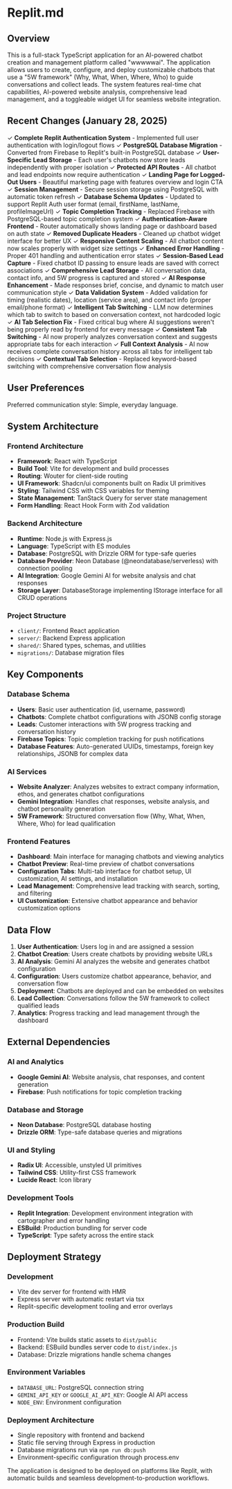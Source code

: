# Replit.md

## Overview

This is a full-stack TypeScript application for an AI-powered chatbot creation and management platform called "wwwwwai". The application allows users to create, configure, and deploy customizable chatbots that use a "5W framework" (Why, What, When, Where, Who) to guide conversations and collect leads. The system features real-time chat capabilities, AI-powered website analysis, comprehensive lead management, and a toggleable widget UI for seamless website integration.

## Recent Changes (January 28, 2025)

✓ **Complete Replit Authentication System** - Implemented full user authentication with login/logout flows
✓ **PostgreSQL Database Migration** - Converted from Firebase to Replit's built-in PostgreSQL database
✓ **User-Specific Lead Storage** - Each user's chatbots now store leads independently with proper isolation
✓ **Protected API Routes** - All chatbot and lead endpoints now require authentication
✓ **Landing Page for Logged-Out Users** - Beautiful marketing page with features overview and login CTA
✓ **Session Management** - Secure session storage using PostgreSQL with automatic token refresh
✓ **Database Schema Updates** - Updated to support Replit Auth user format (email, firstName, lastName, profileImageUrl)
✓ **Topic Completion Tracking** - Replaced Firebase with PostgreSQL-based topic completion system
✓ **Authentication-Aware Frontend** - Router automatically shows landing page or dashboard based on auth state
✓ **Removed Duplicate Headers** - Cleaned up chatbot widget interface for better UX
✓ **Responsive Content Scaling** - All chatbot content now scales properly with widget size settings
✓ **Enhanced Error Handling** - Proper 401 handling and authentication error states
✓ **Session-Based Lead Capture** - Fixed chatbot ID passing to ensure leads are saved with correct associations
✓ **Comprehensive Lead Storage** - All conversation data, contact info, and 5W progress is captured and stored
✓ **AI Response Enhancement** - Made responses brief, concise, and dynamic to match user communication style
✓ **Data Validation System** - Added validation for timing (realistic dates), location (service area), and contact info (proper email/phone format)
✓ **Intelligent Tab Switching** - LLM now determines which tab to switch to based on conversation context, not hardcoded logic
✓ **AI Tab Selection Fix** - Fixed critical bug where AI suggestions weren't being properly read by frontend for every message
✓ **Consistent Tab Switching** - AI now properly analyzes conversation context and suggests appropriate tabs for each interaction
✓ **Full Context Analysis** - AI now receives complete conversation history across all tabs for intelligent tab decisions
✓ **Contextual Tab Selection** - Replaced keyword-based switching with comprehensive conversation flow analysis

## User Preferences

Preferred communication style: Simple, everyday language.

## System Architecture

### Frontend Architecture
- **Framework**: React with TypeScript
- **Build Tool**: Vite for development and build processes
- **Routing**: Wouter for client-side routing
- **UI Framework**: Shadcn/ui components built on Radix UI primitives
- **Styling**: Tailwind CSS with CSS variables for theming
- **State Management**: TanStack Query for server state management
- **Form Handling**: React Hook Form with Zod validation

### Backend Architecture
- **Runtime**: Node.js with Express.js
- **Language**: TypeScript with ES modules
- **Database**: PostgreSQL with Drizzle ORM for type-safe queries
- **Database Provider**: Neon Database (@neondatabase/serverless) with connection pooling
- **AI Integration**: Google Gemini AI for website analysis and chat responses
- **Storage Layer**: DatabaseStorage implementing IStorage interface for all CRUD operations

### Project Structure
- `client/`: Frontend React application
- `server/`: Backend Express application
- `shared/`: Shared types, schemas, and utilities
- `migrations/`: Database migration files

## Key Components

### Database Schema
- **Users**: Basic user authentication (id, username, password)
- **Chatbots**: Complete chatbot configurations with JSONB config storage
- **Leads**: Customer interactions with 5W progress tracking and conversation history
- **Firebase Topics**: Topic completion tracking for push notifications
- **Database Features**: Auto-generated UUIDs, timestamps, foreign key relationships, JSONB for complex data

### AI Services
- **Website Analyzer**: Analyzes websites to extract company information, ethos, and generates chatbot configurations
- **Gemini Integration**: Handles chat responses, website analysis, and chatbot personality generation
- **5W Framework**: Structured conversation flow (Why, What, When, Where, Who) for lead qualification

### Frontend Features
- **Dashboard**: Main interface for managing chatbots and viewing analytics
- **Chatbot Preview**: Real-time preview of chatbot conversations
- **Configuration Tabs**: Multi-tab interface for chatbot setup, UI customization, AI settings, and installation
- **Lead Management**: Comprehensive lead tracking with search, sorting, and filtering
- **UI Customization**: Extensive chatbot appearance and behavior customization options

## Data Flow

1. **User Authentication**: Users log in and are assigned a session
2. **Chatbot Creation**: Users create chatbots by providing website URLs
3. **AI Analysis**: Gemini AI analyzes the website and generates chatbot configuration
4. **Configuration**: Users customize chatbot appearance, behavior, and conversation flow
5. **Deployment**: Chatbots are deployed and can be embedded on websites
6. **Lead Collection**: Conversations follow the 5W framework to collect qualified leads
7. **Analytics**: Progress tracking and lead management through the dashboard

## External Dependencies

### AI and Analytics
- **Google Gemini AI**: Website analysis, chat responses, and content generation
- **Firebase**: Push notifications for topic completion tracking

### Database and Storage
- **Neon Database**: PostgreSQL database hosting
- **Drizzle ORM**: Type-safe database queries and migrations

### UI and Styling
- **Radix UI**: Accessible, unstyled UI primitives
- **Tailwind CSS**: Utility-first CSS framework
- **Lucide React**: Icon library

### Development Tools
- **Replit Integration**: Development environment integration with cartographer and error handling
- **ESBuild**: Production bundling for server code
- **TypeScript**: Type safety across the entire stack

## Deployment Strategy

### Development
- Vite dev server for frontend with HMR
- Express server with automatic restart via tsx
- Replit-specific development tooling and error overlays

### Production Build
- Frontend: Vite builds static assets to `dist/public`
- Backend: ESBuild bundles server code to `dist/index.js`
- Database: Drizzle migrations handle schema changes

### Environment Variables
- `DATABASE_URL`: PostgreSQL connection string
- `GEMINI_API_KEY` or `GOOGLE_AI_API_KEY`: Google AI API access
- `NODE_ENV`: Environment configuration

### Deployment Architecture
- Single repository with frontend and backend
- Static file serving through Express in production
- Database migrations run via `npm run db:push`
- Environment-specific configuration through process.env

The application is designed to be deployed on platforms like Replit, with automatic builds and seamless development-to-production workflows.
